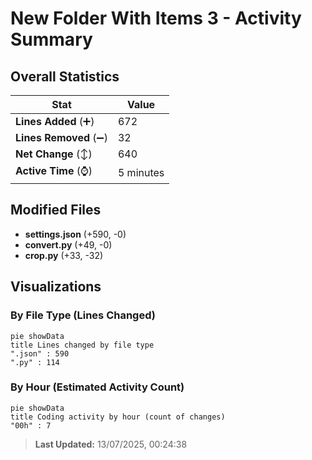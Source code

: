 # New Folder With Items 3 - Activity Summary 

## Overall Statistics

| Stat                   | Value                                                             |
| ---------------------- | ----------------------------------------------------------------- |
| **Lines Added** (➕)   | 672                                          |
| **Lines Removed** (➖) | 32                                        |
| **Net Change** (↕)    | 640                |
| **Active Time** (⌚)   | 5 minutes |


## Modified Files
- **settings.json** (+590, -0)
- **convert.py** (+49, -0)
- **crop.py** (+33, -32)

## Visualizations

### By File Type (Lines Changed)

```mermaid
pie showData
title Lines changed by file type
".json" : 590
".py" : 114
```

### By Hour (Estimated Activity Count)

```mermaid
pie showData
title Coding activity by hour (count of changes)
"00h" : 7
```


> **Last Updated:** 13/07/2025, 00:24:38